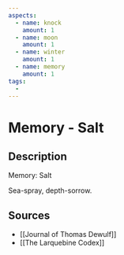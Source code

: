 ```yaml
---
aspects: 
  - name: knock
    amount: 1
  - name: moon
    amount: 1
  - name: winter
    amount: 1
  - name: memory
    amount: 1
tags:
  - 
---
```


# Memory - Salt

## Description
Memory: Salt

Sea-spray, depth-sorrow.
## Sources
- [[Journal of Thomas Dewulf]]
- [[The Larquebine Codex]]
